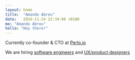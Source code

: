 ```yaml
---
layout: home
title:  "Amando Abreu"
date:   2016-11-24 22:34:06 +0100
me: "Amando Abreu"
hello: "Hey there!"
---
```

<p>Currently co-founder & CTO at <a href="https://www.perlo.io/" target="_blank">Perlo.io</a></p>
<p>We are hiring <a href="https://app.pre-screen.dev/job/1ed0d3ca-4737-6abc-abd7-7b73e2b10999">software engineers</a> and <a href="https://www.perlo.io/opencalleng">UX/product designers</a></p>
 
